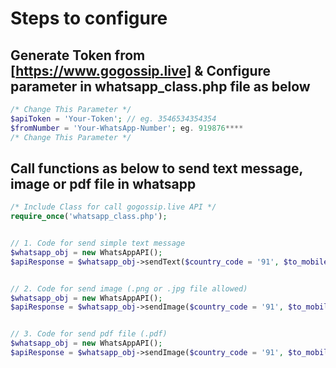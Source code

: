 # Steps to configure
## Generate Token from [https://www.gogossip.live] & Configure parameter in whatsapp_class.php file as below
```php
/* Change This Parameter */
$apiToken = 'Your-Token'; // eg. 3546534354354
$fromNumber = 'Your-WhatsApp-Number'; eg. 919876****
/* Change This Parameter */
```
## Call functions as below to send text message, image or pdf file in whatsapp

```php
/* Include Class for call gogossip.live API */
require_once('whatsapp_class.php');


// 1. Code for send simple text message
$whatsapp_obj = new WhatsAppAPI();
$apiResponse = $whatsapp_obj->sendText($country_code = '91', $to_mobile = '987654****', $message = 'Simple Text Message');


// 2. Code for send image (.png or .jpg file allowed)
$whatsapp_obj = new WhatsAppAPI();
$apiResponse = $whatsapp_obj->sendImage($country_code = '91', $to_mobile = '987654****', $message = 'https://www.gogossip.live/front-assets/img/logo.png');


// 3. Code for send pdf file (.pdf)
$whatsapp_obj = new WhatsAppAPI();
$apiResponse = $whatsapp_obj->sendImage($country_code = '91', $to_mobile = '987654****', $message = 'https://www.gogossip.live/dummy.pdf');
```

